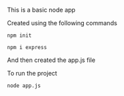 This is a basic node app

Created using the following commands

```
npm init
```

```
npm i express
```

And then created the app.js file

To run the project

```
node app.js
```
